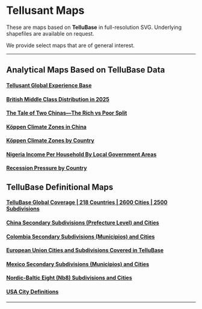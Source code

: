 # Tellusant Maps
These are maps based on **TelluBase** in full-resolution SVG. Underlying shapefiles are available on request.  

We provide select maps that are of general interest.

---
## Analytical Maps Based on TelluBase Data
#### [Tellusant Global Experience Base](tellusant-global-experience-base.md)
#### [British Middle Class Distribution in 2025](tellusant-british-middle-class-distribution-2025-map.md)
#### [The Tale of Two Chinas—The Rich vs Poor Split](tellusant-china-urban-rural-divide.md)
#### [Köppen Climate Zones in China](tellusant-koeppen-climate-zones-chinay.md)
#### [Köppen Climate Zones by Country](tellusant-koeppen-climate-zones-country.md)
#### [Nigeria Income Per Household By Local Government Areas](tellusant-nigeria-income-per-household-by-lga.md)
#### [Recession Pressure by Country](tellusant-recession-pressure-by-country.md)
  
## TelluBase Definitional Maps
#### [TelluBase Global Coverage | 218 Countries | 2600 Cities | 2500 Subdivisions](tellusant-tellubase-global-coverage.md)
#### [China Secondary Subdivisions (Prefecture Level) and Cities](tellusant-china-sub2-city.md)
#### [Colombia Secondary Subdivisions (Municipios) and Cities](tellusant-colombia-sub2-city.md)
#### [European Union Cities and Subdivisions Covered in TelluBase](tellusant-eu-sub1-city.md)
#### [Mexico Secondary Subdivisions (Municipios) and Cities](tellusant-mexico-sub2-city.md)
#### [Nordic-Baltic Eight (Nb8) Subdivisions and Cities](tellusant-nordic-baltic-eight-nb8-sub-city.md)
#### [USA City Definitions](tellusant-usa-city-def.md)  


---

